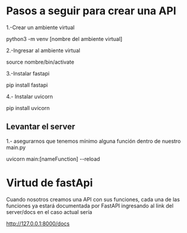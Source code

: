 # Pasos a seguir para crear una API

1.-Crear un ambiente virtual 

python3 -m venv [nombre del ambiente virtual]

2.-Ingresar al ambiente virtual

source nombre/bin/activate 

3.-Instalar fastapi

pip install fastapi

4.- Instalar uvicorn

pip install uvicorn

## Levantar el server

1.- asegurarnos que tenemos mínimo alguna función dentro de nuestro main.py

uvicorn main:[nameFunction] --reload 

# Virtud de fastApi

Cuando nosotros creamos una API con sus funciones, cada una de las funciones ya estará documentada por FastAPI
ingresando al link del server/docs
en el caso actual sería 

http://127.0.0.1:8000/docs
